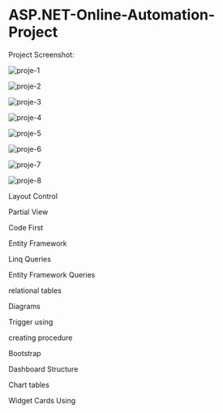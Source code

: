 # ASP.NET-Online-Automation-Project


Project Screenshot:

![proje-1](https://user-images.githubusercontent.com/59063456/111630809-ca956580-8803-11eb-9e6a-ede58a9a4126.png)

![proje-2](https://user-images.githubusercontent.com/59063456/111630827-cf5a1980-8803-11eb-9647-ab327f09c365.png)

![proje-3](https://user-images.githubusercontent.com/59063456/111630836-d1bc7380-8803-11eb-87ef-6ad28bbd6ed0.png)

![proje-4](https://user-images.githubusercontent.com/59063456/111630845-d3863700-8803-11eb-8eb6-271003568dc9.png)

![proje-5](https://user-images.githubusercontent.com/59063456/111630851-d5e89100-8803-11eb-8cb6-961d9e908239.png)

![proje-6](https://user-images.githubusercontent.com/59063456/111630862-d84aeb00-8803-11eb-9984-2f8cb8bc2136.png)

![proje-7](https://user-images.githubusercontent.com/59063456/111630877-dc770880-8803-11eb-91d8-d34f2e04dbda.png)

![proje-8](https://user-images.githubusercontent.com/59063456/111630881-dda83580-8803-11eb-8f5e-b31e7a1b250f.png)



Layout Control

Partial View

Code First

Entity Framework

Linq Queries

Entity Framework Queries

relational tables

Diagrams

Trigger using

creating procedure

Bootstrap 

Dashboard Structure

Chart tables

Widget Cards Using

